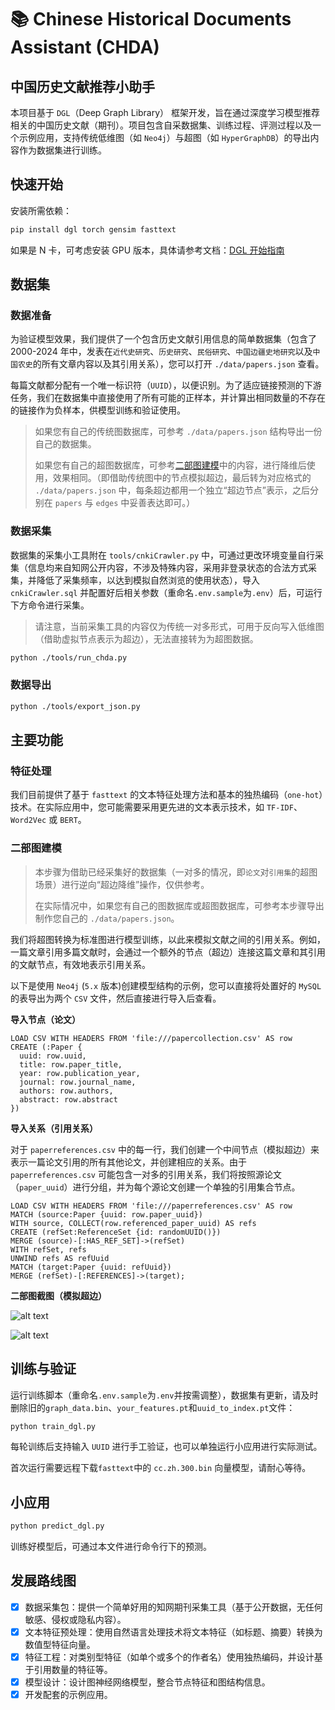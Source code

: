 # 📚 Chinese Historical Documents Assistant (CHDA)

## 中国历史文献推荐小助手

本项目基于 `DGL`（Deep Graph Library） 框架开发，旨在通过深度学习模型推荐相关的中国历史文献（期刊）。项目包含自采数据集、训练过程、评测过程以及一个示例应用，支持传统低维图（如 `Neo4j`）与超图（如 `HyperGraphDB`）的导出内容作为数据集进行训练。

## 快速开始

安装所需依赖：

```sh
pip install dgl torch gensim fasttext
```

如果是 N 卡，可考虑安装 GPU 版本，具体请参考文档：[DGL 开始指南](https://www.dgl.ai/pages/start.html)

## 数据集

### 数据准备

为验证模型效果，我们提供了一个包含历史文献引用信息的简单数据集（包含了 2000-2024 年中，发表在`近代史研究`、`历史研究`、`民俗研究`、`中国边疆史地研究`以及`中国农史`的所有文章内容以及其引用关系），您可以打开 `./data/papers.json` 查看。

每篇文献都分配有一个唯一标识符（`UUID`），以便识别。为了适应链接预测的下游任务，我们在数据集中直接使用了所有可能的正样本，并计算出相同数量的不存在的链接作为负样本，供模型训练和验证使用。

> 如果您有自己的传统图数据库，可参考 `./data/papers.json` 结构导出一份自己的数据集。
>
> 如果您有自己的超图数据库，可参考[二部图建模](#二部图建模)中的内容，进行降维后使用，效果相同。（即借助传统图中的节点模拟超边，最后转为对应格式的 `./data/papers.json` 中，每条超边都用一个独立“超边节点”表示，之后分别在 `papers` 与 `edges` 中妥善表达即可。）

### 数据采集

数据集的采集小工具附在 `tools/cnkiCrawler.py` 中，可通过更改环境变量自行采集（信息均来自知网公开内容，不涉及特殊内容，采用非登录状态的合法方式采集，并降低了采集频率，以达到模拟自然浏览的使用状态），导入 `cnkiCrawler.sql` 并配置好后相关参数（重命名`.env.sample`为`.env`）后，可运行下方命令进行采集。

> 请注意，当前采集工具的内容仅为传统一对多形式，可用于反向写入低维图（借助虚拟节点表示为超边），无法直接转为为超图数据。

```sh
python ./tools/run_chda.py
```

### 数据导出

```sh
python ./tools/export_json.py
```

## 主要功能

### 特征处理

我们目前提供了基于 `fasttext` 的文本特征处理方法和基本的独热编码（`one-hot`）技术。在实际应用中，您可能需要采用更先进的文本表示技术，如 `TF-IDF`、`Word2Vec` 或 `BERT`。

### 二部图建模

> 本步骤为借助已经采集好的数据集（一对多的情况，即`论文`对`引用集`的超图场景）进行逆向“超边降维”操作，仅供参考。
>
> 在实际情况中，如果您有自己的图数据库或超图数据库，可参考本步骤导出制作您自己的 `./data/papers.json`。

我们将超图转换为标准图进行模型训练，以此来模拟文献之间的引用关系。例如，一篇文章引用多篇文献时，会通过一个额外的节点（超边）连接这篇文章和其引用的文献节点，有效地表示引用关系。

以下是使用 `Neo4j` (`5.x` 版本)创建模型结构的示例，您可以直接将处置好的 `MySQL` 的表导出为两个 `CSV` 文件，然后直接进行导入后查看。

**导入节点（论文）**

```cypher
LOAD CSV WITH HEADERS FROM 'file:///papercollection.csv' AS row
CREATE (:Paper {
  uuid: row.uuid,
  title: row.paper_title,
  year: row.publication_year,
  journal: row.journal_name,
  authors: row.authors,
  abstract: row.abstract
})
```

**导入关系（引用关系）**

对于 `paperreferences.csv` 中的每一行，我们创建一个中间节点（模拟超边）来表示一篇论文引用的所有其他论文，并创建相应的关系。由于 `paperreferences.csv` 可能包含一对多的引用关系，我们将按照源论文（`paper_uuid`）进行分组，并为每个源论文创建一个单独的引用集合节点。

```cypher
LOAD CSV WITH HEADERS FROM 'file:///paperreferences.csv' AS row
MATCH (source:Paper {uuid: row.paper_uuid})
WITH source, COLLECT(row.referenced_paper_uuid) AS refs
CREATE (refSet:ReferenceSet {id: randomUUID()})
MERGE (source)-[:HAS_REF_SET]->(refSet)
WITH refSet, refs
UNWIND refs AS refUuid
MATCH (target:Paper {uuid: refUuid})
MERGE (refSet)-[:REFERENCES]->(target);
```

**二部图截图（模拟超边）**

![alt text](https://oss.v-dk.com/img/202402211851917.jpg)

![alt text](https://oss.v-dk.com/img/202402211851640.jpg)

## 训练与验证

运行训练脚本（重命名`.env.sample`为`.env`并按需调整），数据集有更新，请及时删除旧的`graph_data.bin`、`your_features.pt`和`uuid_to_index.pt`文件：

```sh
python train_dgl.py
```

每轮训练后支持输入 `UUID` 进行手工验证，也可以单独运行小应用进行实际测试。

首次运行需要远程下载`fasttext`中的 `cc.zh.300.bin` 向量模型，请耐心等待。

## 小应用

```sh
python predict_dgl.py
```

训练好模型后，可通过本文件进行命令行下的预测。

## 发展路线图

- [x] 数据采集包：提供一个简单好用的知网期刊采集工具（基于公开数据，无任何敏感、侵权或隐私内容）。
- [x] 文本特征预处理：使用自然语言处理技术将文本特征（如标题、摘要）转换为数值型特征向量。
- [x] 特征工程：对类别型特征（如单个或多个的作者名）使用独热编码，并设计基于引用数量的特征等。
- [x] 模型设计：设计图神经网络模型，整合节点特征和图结构信息。
- [x] 开发配套的示例应用。
